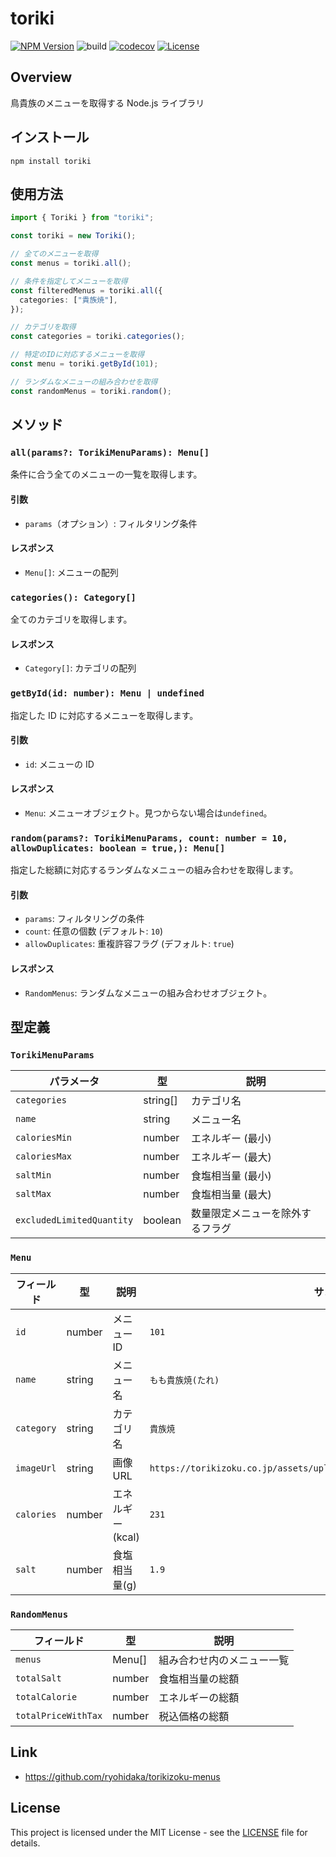 # toriki

[![NPM Version](https://img.shields.io/npm/v/toriki?logo=npm)](https://www.npmjs.com/package/toriki)
![build](https://github.com/ryohidaka/toriki-js/workflows/Build/badge.svg)
[![codecov](https://codecov.io/gh/ryohidaka/toriki-js/graph/badge.svg?token=RHP9TB2F51)](https://codecov.io/gh/ryohidaka/toriki-js)
[![License](https://img.shields.io/badge/license-MIT-blue.svg)](https://opensource.org/licenses/MIT)

## Overview

鳥貴族のメニューを取得する Node.js ライブラリ

## インストール

```shell
npm install toriki
```

## 使用方法

```ts
import { Toriki } from "toriki";

const toriki = new Toriki();

// 全てのメニューを取得
const menus = toriki.all();

// 条件を指定してメニューを取得
const filteredMenus = toriki.all({
  categories: ["貴族焼"],
});

// カテゴリを取得
const categories = toriki.categories();

// 特定のIDに対応するメニューを取得
const menu = toriki.getById(101);

// ランダムなメニューの組み合わせを取得
const randomMenus = toriki.random();
```

## メソッド

### `all(params?: TorikiMenuParams): Menu[]`

条件に合う全てのメニューの一覧を取得します。

#### 引数

- `params`（オプション）: フィルタリング条件

#### レスポンス

- `Menu[]`: メニューの配列

### `categories(): Category[]`

全てのカテゴリを取得します。

#### レスポンス

- `Category[]`: カテゴリの配列

### `getById(id: number): Menu | undefined`

指定した ID に対応するメニューを取得します。

#### 引数

- `id`: メニューの ID

#### レスポンス

- `Menu`: メニューオブジェクト。見つからない場合は`undefined`。

### `random(params?: TorikiMenuParams, count: number = 10, allowDuplicates: boolean = true,): Menu[]`

指定した総額に対応するランダムなメニューの組み合わせを取得します。

#### 引数

- `params`: フィルタリングの条件
- `count`: 任意の個数 (デフォルト: `10`)
- `allowDuplicates`: 重複許容フラグ (デフォルト: `true`)

#### レスポンス

- `RandomMenus`: ランダムなメニューの組み合わせオブジェクト。

## 型定義

### `TorikiMenuParams`

| パラメータ                | 型       | 説明                             |
| ------------------------- | -------- | -------------------------------- |
| `categories`              | string[] | カテゴリ名                       |
| `name`                    | string   | メニュー名                       |
| `caloriesMin`             | number   | エネルギー (最小)                |
| `caloriesMax`             | number   | エネルギー (最大)                |
| `saltMin`                 | number   | 食塩相当量 (最小)                |
| `saltMax`                 | number   | 食塩相当量 (最大)                |
| `excludedLimitedQuantity` | boolean  | 数量限定メニューを除外するフラグ |

### `Menu`

| フィールド | 型     | 説明             | サンプル                                                                   |
| ---------- | ------ | ---------------- | -------------------------------------------------------------------------- |
| `id`       | number | メニュー ID      | `101`                                                                      |
| `name`     | string | メニュー名       | `もも貴族焼(たれ)`                                                         |
| `category` | string | カテゴリ名       | `貴族焼`                                                                   |
| `imageUrl` | string | 画像 URL         | `https://torikizoku.co.jp/assets/uploads/2024/03/momo_kizokuyaki_tare.jpg` |
| `calories` | number | エネルギー(kcal) | `231`                                                                      |
| `salt`     | number | 食塩相当量(g)    | `1.9`                                                                      |

### `RandomMenus`

| フィールド          | 型     | 説明                       |
| ------------------- | ------ | -------------------------- |
| `menus`             | Menu[] | 組み合わせ内のメニュー一覧 |
| `totalSalt`         | number | 食塩相当量の総額           |
| `totalCalorie`      | number | エネルギーの総額           |
| `totalPriceWithTax` | number | 税込価格の総額             |

## Link

- https://github.com/ryohidaka/torikizoku-menus

## License

This project is licensed under the MIT License - see the [LICENSE](LICENSE) file for details.
